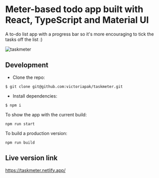 # Meter-based todo app built with React, TypeScript and Material UI

A to-do list app with a progress bar so it's more encouraging to tick the tasks off the list :)

![taskmeter](https://user-images.githubusercontent.com/85743488/163566720-9b9eafc7-42ec-416f-b566-9efc86d0c71d.png)


## Development

- Clone the repo:
 
`$ git clone git@github.com:victoriapak/taskmeter.git`

- Install dependencies:

`$ npm i`

To show the app with the current build:

`npm run start`

To build a production version:

`npm run build`


## Live version link
https://taskmeter.netlify.app/

